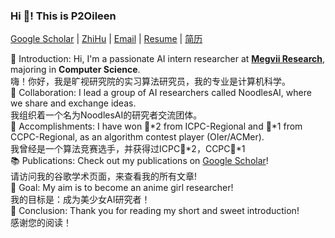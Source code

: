 <p align="left" width="200">
   <h3 align="left">Hi 🤪! This is P2Oileen</h3>
   <p align="left"> <a href="https://scholar.google.com/citations?user=LM7RNL4AAAAJ&hl=en">Google Scholar</a> | <a href="https://www.zhihu.com/people/ai-lin-24-71-19">ZhiHu</a> | <a href="mailto:p2oileen@whu.edu.cn">Email</a> | <a href="https://github.com/P2Oileen/P2Oileen/blob/main/resume.pdf">Resume</a> | <a href=https://github.com/P2Oileen/P2Oileen/blob/main/%E7%AE%80%E5%8E%86.pdf>简历</a> </p>
</p>

<p align="left">👋 Introduction: Hi, I'm a passionate AI intern researcher at <a href="https://github.com/megvii-research/"><strong>Megvii Research</strong></a>, majoring in <strong>Computer Science</strong>.<br/> 嗨！你好，我是旷视研究院的实习算法研究员，我的专业是计算机科学。<br/>
🤝 Collaboration: I lead a group of AI researchers called NoodlesAI, where we share and exchange ideas.<br/> 我组织着一个名为NoodlesAI的研究者交流团体。<br/>
🏅 Accomplishments: I have won 🥈*2 from ICPC-Regional and 🥈*1 from CCPC-Regional, as an algorithm contest player (OIer/ACMer).<br/> 我曾经是一个算法竞赛选手，并获得过ICPC🥈*2，CCPC🥈*1<br/>
📚 Publications: Check out my publications on <a href="https://scholar.google.com/citations?user=LM7RNL4AAAAJ&hl=en">Google Scholar</a>!<br/> 请访问我的谷歌学术页面，来查看我的所有文章!<br/>
🎯 Goal: My aim is to become an anime girl researcher!<br/> 我的目标是：成为美少女AI研究者！<br/>
🙏 Conclusion: Thank you for reading my short and sweet introduction! <br/> 感谢您的阅读！<br/>
</p>
